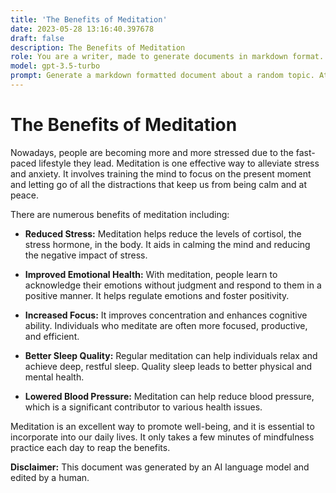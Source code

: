 ```yaml
---
title: 'The Benefits of Meditation'
date: 2023-05-28 13:16:40.397678
draft: false
description: The Benefits of Meditation
role: You are a writer, made to generate documents in markdown format. It is very important that all of the documents you generate are in valid markdown format.
model: gpt-3.5-turbo
prompt: Generate a markdown formatted document about a random topic. At the bottom, include a disclaimer explaining that the document was generated by you. The first line of the document should be the title. Make sure that the entire document is in proper markdown format, using a mix of various tags to make the document visually appealing.
---
```


# The Benefits of Meditation

Nowadays, people are becoming more and more stressed due to the fast-paced lifestyle they lead. Meditation is one effective way to alleviate stress and anxiety. It involves training the mind to focus on the present moment and letting go of all the distractions that keep us from being calm and at peace.

There are numerous benefits of meditation including:

- **Reduced Stress:** Meditation helps reduce the levels of cortisol, the stress hormone, in the body. It aids in calming the mind and reducing the negative impact of stress.

- **Improved Emotional Health:** With meditation, people learn to acknowledge their emotions without judgment and respond to them in a positive manner. It helps regulate emotions and foster positivity.

- **Increased Focus:** It improves concentration and enhances cognitive ability. Individuals who meditate are often more focused, productive, and efficient.

- **Better Sleep Quality:** Regular meditation can help individuals relax and achieve deep, restful sleep. Quality sleep leads to better physical and mental health.

- **Lowered Blood Pressure:** Meditation can help reduce blood pressure, which is a significant contributor to various health issues.

Meditation is an excellent way to promote well-being, and it is essential to incorporate into our daily lives. It only takes a few minutes of mindfulness practice each day to reap the benefits.

**Disclaimer:** This document was generated by an AI language model and edited by a human.